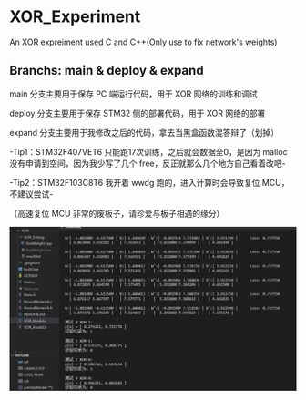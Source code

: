 # XOR_Experiment
An XOR expreiment used C and C++(Only use to fix network's weights)

## Branchs: main & deploy & expand

main 分支主要用于保存 PC 端运行代码，用于 XOR 网络的训练和调试

deploy 分支主要用于保存 STM32 侧的部署代码，用于 XOR 网络的部署

expand 分支主要用于我修改之后的代码，拿去当黑盒函数混答辩了（划掉）

-Tip1：STM32F407VET6 只能跑17次训练，之后就会数据全0，是因为 malloc 没有申请到空间，因为我少写了几个 free，反正就那么几个地方自己看着改吧-

-Tip2：STM32F103C8T6 我开着 wwdg 跑的，进入计算时会导致复位 MCU，不建议尝试-

（高速复位 MCU 非常的废板子，请珍爱与板子相遇的缘分）

![image](https://github.com/hhhhc-da/XOR_Experiment/blob/main/vs.png)
